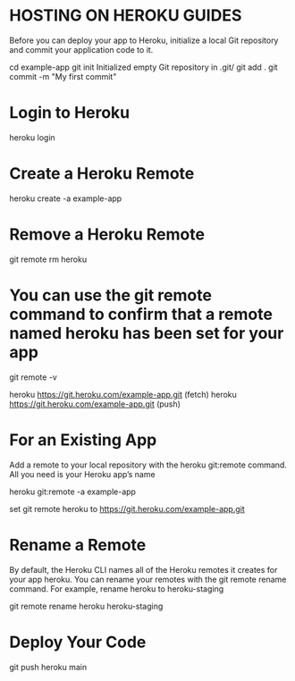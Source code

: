 # HOSTING ON HEROKU GUIDES


Before you can deploy your app to Heroku, initialize a local Git repository and commit your application code to it.

cd example-app
git init
Initialized empty Git repository in .git/
git add .
git commit -m "My first commit"


# Login to Heroku

heroku login


# Create a Heroku Remote

heroku create -a example-app


# Remove a Heroku Remote

git remote rm heroku


# You can use the git remote command to confirm that a remote named heroku has been set for your app

git remote -v

heroku  https://git.heroku.com/example-app.git (fetch)
heroku  https://git.heroku.com/example-app.git (push)


# For an Existing App

Add a remote to your local repository with the heroku git:remote command. All you need is your Heroku app’s name

heroku git:remote -a example-app

set git remote heroku to https://git.heroku.com/example-app.git


# Rename a Remote

By default, the Heroku CLI names all of the Heroku remotes it creates for your app heroku. You can rename your remotes with the git remote rename command. For example, rename heroku to heroku-staging

git remote rename heroku heroku-staging


# Deploy Your Code

git push heroku main
